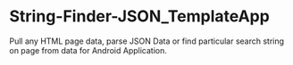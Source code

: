 # String-Finder-JSON_TemplateApp

Pull any HTML page data, parse JSON Data or find particular search string on page from data for Android Application.
